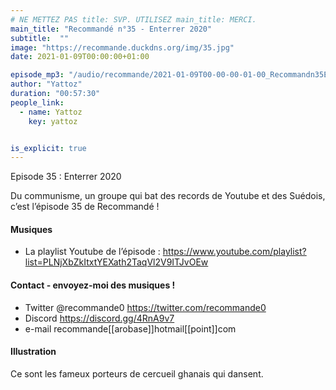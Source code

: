```yaml
---
# NE METTEZ PAS title: SVP. UTILISEZ main_title: MERCI.
main_title: "Recommandé n°35 - Enterrer 2020"
subtitle:  ""
image: "https://recommande.duckdns.org/img/35.jpg"
date: 2021-01-09T00:00:00+01:00

episode_mp3: "/audio/recommande/2021-01-09T00-00-00-01-00_Recommandn35Enterrer2020.mp3"
author: "Yattoz"
duration: "00:57:30"
people_link: 
  - name: Yattoz
    key: yattoz


is_explicit: true
---
```


<PodcastHeader/>

<!-- ECRIRE LA DESCRIPTION DE L'EPISODE SOUS CETTE LIGNE -->


 Episode 35 : Enterrer 2020 

<p>Du communisme, un groupe qui bat des records de Youtube et des Suédois, c’est l’épisode 35 de Recommandé !</p>

<h4>Musiques</h4>

<ul>
  <li>La playlist Youtube de l’épisode : <a href="https://www.youtube.com/playlist?list=PLNjXbZkItxtYEXath2TaqVl2V9ITJvOEw" rel="nofollow">https://www.youtube.com/playlist?list=PLNjXbZkItxtYEXath2TaqVl2V9ITJvOEw</a></li>
</ul>

<h4>Contact - envoyez-moi des musiques !</h4>

<ul>
  <li>Twitter @recommande0 <a href="https://twitter.com/recommande0" rel="nofollow">https://twitter.com/recommande0</a></li>
  <li>Discord <a href="https://discord.gg/4RnA9v7" rel="nofollow">https://discord.gg/4RnA9v7</a></li>
  <li>e-mail recommande[[arobase]]hotmail[[point]]com</li>
</ul>

<h4>Illustration</h4>

<p>Ce sont les fameux porteurs de cercueil ghanais qui dansent.</p>


